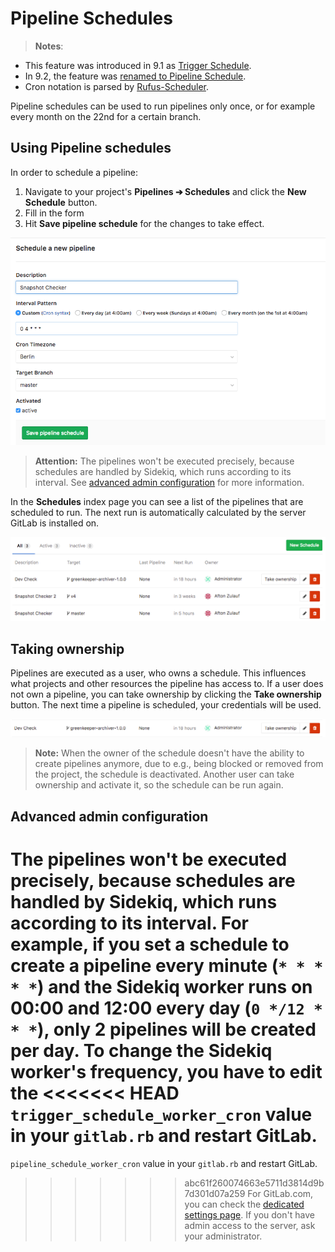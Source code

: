 # Pipeline Schedules

> **Notes**:
- This feature was introduced in 9.1 as [Trigger Schedule][ce-10533].
- In 9.2, the feature was [renamed to Pipeline Schedule][ce-10853].
- Cron notation is parsed by [Rufus-Scheduler](https://github.com/jmettraux/rufus-scheduler).

Pipeline schedules can be used to run pipelines only once, or for example every
month on the 22nd for a certain branch.

## Using Pipeline schedules

In order to schedule a pipeline:

1. Navigate to your project's **Pipelines ➔ Schedules** and click the
   **New Schedule** button.
1. Fill in the form
1. Hit **Save pipeline schedule** for the changes to take effect.

![New Schedule Form](img/pipeline_schedules_new_form.png)

>**Attention:**
The pipelines won't be executed precisely, because schedules are handled by
Sidekiq, which runs according to its interval.
See [advanced admin configuration](#advanced-admin-configuration) for more
information.

In the **Schedules** index page you can see a list of the pipelines that are
scheduled to run. The next run is automatically calculated by the server GitLab
is installed on.

![Schedules list](img/pipeline_schedules_list.png)

## Taking ownership

Pipelines are executed as a user, who owns a schedule. This influences what
projects and other resources the pipeline has access to. If a user does not own
a pipeline, you can take ownership by clicking the **Take ownership** button.
The next time a pipeline is scheduled, your credentials will be used.

![Schedules list](img/pipeline_schedules_ownership.png)

>**Note:**
When the owner of the schedule doesn't have the ability to create pipelines
anymore, due to e.g., being blocked or removed from the project, the schedule
is deactivated. Another user can take ownership and activate it, so the
schedule can be run again.

## Advanced admin configuration

The pipelines won't be executed precisely, because schedules are handled by
Sidekiq, which runs according to its interval. For example, if you set a
schedule to create a pipeline every minute (`* * * * *`) and the Sidekiq worker
runs on 00:00 and 12:00 every day (`0 */12 * * *`), only 2 pipelines will be
created per day. To change the Sidekiq worker's frequency, you have to edit the
<<<<<<< HEAD
`trigger_schedule_worker_cron` value in your `gitlab.rb` and restart GitLab.
=======
`pipeline_schedule_worker_cron` value in your `gitlab.rb` and restart GitLab.
>>>>>>> abc61f260074663e5711d3814d9b7d301d07a259
For GitLab.com, you can check the [dedicated settings page][settings]. If you
don't have admin access to the server, ask your administrator.

[ce-10533]: https://gitlab.com/gitlab-org/gitlab-ce/merge_requests/10533
[ce-10853]: https://gitlab.com/gitlab-org/gitlab-ce/merge_requests/10853
[settings]: https://about.gitlab.com/gitlab-com/settings/#cron-jobs

